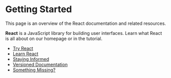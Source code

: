 # Getting Started

This page is an overview of the React documentation and related resources.

**React** is a JavaScript library for building user interfaces. Learn what React is all about on our homepage or in the tutorial.

- [Try React](./gettingstarted/tryreact/index)
- [Learn React](./gettingstarted/learnreact/index)
- [Staying Informed](./gettingstarted/stayinginformed/index)
- [Versioned Documentation](./gettingstarted/versioneddocumentation/index)
- [Something Missing?](./gettingstarted/somethingmissing/index)